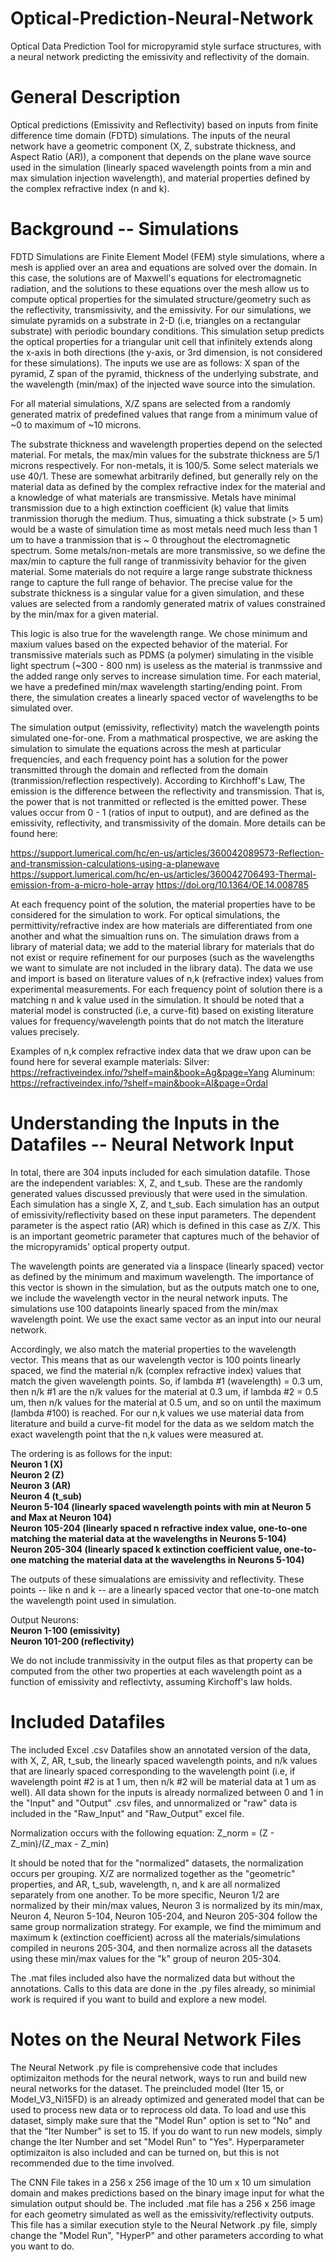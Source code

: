 # Optical-Prediction-Neural-Network
Optical Data Prediction Tool for micropyramid style surface structures, with a neural network predicting the emissivity and reflectivity of the domain. 
# General Description

Optical predictions (Emissivity and Reflectivity) based on inputs from finite difference time domain (FDTD) simulations. The inputs of the neural network have a geometric component (X, Z, substrate thickness, and Aspect Ratio (AR)), a component that depends on the plane wave source used in the simulation (linearly spaced wavelength points from a min and max simulation injection wavelength), and material properties defined by the complex refractive index (n and k). 

# Background -- Simulations
FDTD Simulations are Finite Element Model (FEM) style simulations, where a mesh is applied over an area and equations are solved over the domain. In this case, the solutions are of Maxwell's equations for electromagnetic radiation, and the solutions to these equations over the mesh allow us to compute optical properties for the simulated structure/geometry such as the reflectivity, transmissivity, and the emissivity. For our simulations, we simulate pyramids on a substrate in 2-D (i.e, triangles on a rectangular substrate) with periodic boundary conditions. This simulation setup predicts the optical properties for a triangular unit cell that infinitely extends along the x-axis in both directions (the y-axis, or 3rd dimension, is not considered for these simulations). The inputs we use are as follows: X span of the pyramid, Z span of the pyramid, thickness of the underlying substrate, and the wavelength (min/max) of the injected wave source into the simulation. 

For all material simulations, X/Z spans are selected from a randomly generated matrix of predefined values that range from a minimum value of ~0 to maximum of ~10 microns. 

The substrate thickness and wavelength properties depend on the selected material. For metals, the max/min values for the substrate thickness are 5/1 microns respectively. For non-metals, it is 100/5. Some select materials we use 40/1. These are somewhat arbitrarily defined, but generally rely on the material data as defined by the complex refractive index for the material and a knowledge of what materials are transmissive. Metals have minimal transmission due to a high extinction coefficient (k) value that limits tranmission thorugh the medium. Thus, simuating a thick substrate (> 5 um) would be a waste of simulation time as most metals need much less than 1 um to have a tranmission that is ~ 0 throughout the electromagnetic spectrum. Some metals/non-metals are more transmissive, so we define the max/min to capture the full range of tranmissivity behavior for the given material. Some materials do not require a large range substrate thickness range to capture the full range of behavior. The precise value for the substrate thickness is a singular value for a given simulation, and these values are selected from a randomly generated matrix of values constrained by the min/max for a given material. 

This logic is also true for the wavelength range. We chose minimum and maxium values based on the expected behavior of the material. For transmissive materials such as PDMS (a polymer) simulating in the visible light spectrum (~300 - 800 nm) is useless as the material is tranmssive and the added range only serves to increase simulation time. For each material, we have a predefined min/max wavelength starting/ending point. From there, the simulation creates a linearly spaced vector of wavelengths to be simulated over. 

The simulation output (emissivity, reflectivity) match the wavelength points simulated one-for-one. From a mathmatical prospective, we are asking the simulation to simulate the equations across the mesh at particular frequencies, and each frequency point has a solution for the power transmitted through the domain and reflected from the domain (tranmission/reflection respectively). According to Kirchhoff's Law, The emission is the difference between the reflectivity and transmission. That is, the power that is not tranmitted or reflected is the emitted power. These values occur from 0 - 1 (ratios of input to output), and are defined as the emissivity, reflectivity, and transmissivity of the domain. More details can be found here: 

https://support.lumerical.com/hc/en-us/articles/360042089573-Reflection-and-transmission-calculations-using-a-planewave
https://support.lumerical.com/hc/en-us/articles/360042706493-Thermal-emission-from-a-micro-hole-array
https://doi.org/10.1364/OE.14.008785

At each frequency point of the solution, the material properties have to be considered for the simulation to work. For optical simulations, the permittivity/refractive index are how materials are differentiated from one another and what the simualtion runs on. The simulation draws from a library of material data; we add to the material library for materials that do not exist or require refinement for our purposes (such as the wavelengths we want to simulate are not included in the library data). The data we use and import is based on literature values of n,k (refractive index) values from experimental measurements. For each frequency point of solution there is a matching n and k value used in the simulation. It should be noted that a material model is constructed (i.e, a curve-fit) based on existing literature values for frequency/wavelength points that do not match the literature values precisely. 

Examples of n,k complex refractive index data that we draw upon can be found here for several example materials: 
Silver:  https://refractiveindex.info/?shelf=main&book=Ag&page=Yang
Aluminum: https://refractiveindex.info/?shelf=main&book=Al&page=Ordal

# Understanding the Inputs in the Datafiles -- Neural Network Input
In total, there are 304 inputs included for each simulation datafile. Those are the independent variables: X, Z, and t_sub. These are the randomly generated values discussed previously that were used in the simulation. Each simulation has a single X, Z, and t_sub. Each simulation has an output of emissivity/reflectivity based on these input parameters. The dependent parameter is the aspect ratio (AR) which is defined in this case as Z/X. This is an important geometric parameter that captures much of the  behavior of the micropyramids' optical property output. 

The wavelength points are generated via a linspace (linearly spaced) vector as defined by the minimum and maximum wavelength. The importance of this vector is shown in the simulation, but as the outputs match one to one, we include the wavelength vector in the neural network inputs. The simulations use 100 datapoints linearly spaced from the min/max wavelength point. We use the exact same vector as an input into our neural network. 

Accordingly, we also match the material properties to the wavelength vector. This means that as our wavelength vector is 100 points linearly spaced, we find the material n/k (complex refractive index) values that match the given wavelength points. So, if lambda #1 (wavelength) = 0.3 um, then n/k #1 are the n/k values for the material at 0.3 um, if lambda #2 = 0.5 um, then n/k values for the material at 0.5 um, and so on until the maximum (lambda #100) is reached. For our n,k values we use material data from literature and  build a curve-fit model for the data as we seldom match the exact wavelength point that the n,k values were measured at. 

The ordering is as follows for the input: <br />
**Neuron 1 (X) <br />
Neuron 2 (Z) <br />
Neuron 3 (AR) <br />
Neuron 4 (t_sub) <br />
Neuron 5-104 (linearly spaced wavelength points with min at Neuron 5 and Max at Neuron 104) <br />
Neuron 105-204 (linearly spaced n refractive index value, one-to-one matching the material data at the wavelengths in Neurons 5-104) <br />
Neuron 205-304 (linearly spaced k extinction coefficient value, one-to-one matching the material data at the wavelengths in Neurons 5-104) <br />**

The outputs of these simualations are emissivity and reflectivity. These points -- like n and k -- are a linearly spaced vector that one-to-one match the wavelength point used in simulation. 

Output Neurons: <br />
**Neuron 1-100 (emissivity) <br />
Neuron 101-200 (reflectivity) <br />**

We do not include tranmissivity in the output files as that property can be computed from the other two properties at each wavelength point as a function of emissivity and reflectivty, assuming Kirchoff's law holds. 

# Included Datafiles
The included Excel .csv Datafiles show an annotated version of the data, with X, Z, AR, t_sub, the linearly spaced wavelength points, and n/k values that are linearly spaced corresponding to the wavelength point (i.e, if wavelength point #2 is at 1 um, then n/k #2 will be material data at 1 um as well). All data shown for the inputs is already normalized between 0 and 1 in the "Input" and "Output" .csv files, and unnormalized or "raw" data is included in the "Raw_Input" and "Raw_Output" excel file. 

Normalization occurs with the following equation: Z_norm = (Z - Z_min)/(Z_max - Z_min)

It should be noted that for the "normalized" datasets, the normalization occurs per grouping. X/Z are normalized together as the "geometric" properties, and AR, t_sub, wavelength, n, and k are all normalized separately from one another. To be more specific, Neuron 1/2 are normalized by their min/max values, Neuron 3 is normalized by its min/max, Neuron 4, Neuron 5-104, Neuron 105-204, and Neuron 205-304 follow the same group normalization strategy. For example, we find the mimimum and maximum k (extinction coefficient) across all the materials/simulations compiled in neurons 205-304, and then normalize across all the datasets using these min/max values for the "k" group of neuron 205-304. 

The .mat files included also have the normalized data but without the annotations. Calls to this data are done in the .py files already, so minimial work is required if you want to build and explore a new model. 

# Notes on the Neural Network Files
The Neural Network .py file is comprehensive code that includes optimizaiton methods for the neural network, ways to run and build new neural networks for the dataset. The preincluded model (Iter 15, or Model_V3_Ni15FD) is an already optimized and generated model that can be used to process new data or to reprocess old data. To load and use this dataset, simply make sure that the "Model Run" option is set to "No" and that the "Iter Number" is set to 15. If you do want to run new models, simply change the Iter Number and set "Model Run" to "Yes". Hyperparameter optimizaiton is also included and can be turned on, but this is not recommended due to the time involved. 

The CNN File takes in a 256 x 256 image of the 10 um x 10 um simulation domain and makes predictions based on the binary image input for what the simulation output should be. The included .mat file has a 256 x 256 image for each geometry simulated as well as the emissivity/reflectivity outputs. This file has a similar execution style to the Neural Network .py file, simply change the "Model Run", "HyperP" and other parameters according to what you want to do. 
